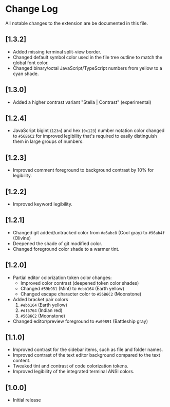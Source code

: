 # Change Log
All notable changes to the extension are be documented in this file.

## [1.3.2]
- Added missing terminal split-view border.
- Changed default symbol color used in the file tree outline to match the global font color.
- Changed binary/octal JavaScript/TypeScript numbers from yellow to a cyan shade.

## [1.3.0]
- Added a higher contrast variant "Stella | Contrast" (experimental)

## [1.2.4]
- JavaScript bigint (`123n`) and hex (`0x123`) number notation color changed to `#56B6C2` 
  for improved legibility that's required to easily distinguish them in large groups of numbers.

## [1.2.3]
- Improved comment foreground to background contrast by 10% for legibility.

## [1.2.2]
- Improved keyword legibility.

## [1.2.1]
- Changed git added/untracked color from `#a6abc8` (Cool gray) to `#96ab4f` (Olivine)
- Deepened the shade of git modified color.
- Changed foreground color shade to a warmer tint.

## [1.2.0]
- Partial editor colorization token color changes:
    - Improved color contrast (deepened token color shades)
    - Changed `#59b981` (Mint) to `#ebb164` (Earth yellow)
    - Changed escape character color to `#56B6C2` (Moonstone)
- Added bracket pair colors 
    1. `#ebb164` (Earth yellow)
    2. `#df5764` (Indian red)
    3. `#56B6C2` (Moonstone)
- Changed editor/preview foreground to `#a09891` (Battleship gray)

## [1.1.0]
- Improved contrast for the sidebar items, such as file and folder names.
- Improved contrast of the text editor background compared to the text content.
- Tweaked tint and contrast of code colorization tokens.
- Improved legibility of the integrated terminal ANSI colors.

## [1.0.0]
- Initial release